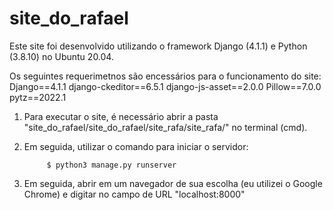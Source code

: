# site_do_rafael

Este site foi desenvolvido utilizando o framework Django (4.1.1) e Python (3.8.10) no Ubuntu 20.04.

Os seguintes requerimetnos são encessários para o funcionamento do site:
Django==4.1.1
django-ckeditor==6.5.1
django-js-asset==2.0.0
Pillow==7.0.0
pytz==2022.1

1. Para executar o site, é necessário abrir a pasta "site_do_rafael/site_do_rafael/site_rafa/site_rafa/" no terminal (cmd).

2. Em seguida, utilizar o comando para iniciar o servidor:

            $ python3 manage.py runserver

3. Em seguida, abrir em um navegador de sua escolha (eu utilizei o Google Chrome) e digitar no campo de URL "localhost:8000"


